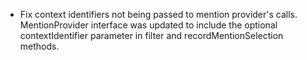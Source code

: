 - Fix context identifiers not being passed to mention provider's calls. MentionProvider interface was updated to include the optional contextIdentifier parameter in filter and recordMentionSelection methods.